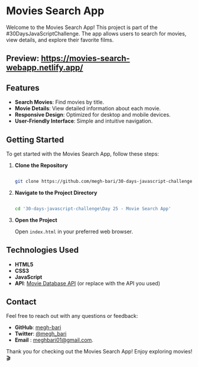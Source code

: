 # Movies Search App

Welcome to the Movies Search App! This project is part of the #30DaysJavaScriptChallenge. The app allows users to search for movies, view details, and explore their favorite films.

## Preview: https://movies-search-webapp.netlify.app/

## Features

- **Search Movies**: Find movies by title.
- **Movie Details**: View detailed information about each movie.
- **Responsive Design**: Optimized for desktop and mobile devices.
- **User-Friendly Interface**: Simple and intuitive navigation.

## Getting Started

To get started with the Movies Search App, follow these steps:

1. **Clone the Repository**

   ```bash

   git clone https://github.com/megh-bari/30-days-javascript-challenge.git

   ```

2. **Navigate to the Project Directory**

   ```bash

   cd '30-days-javascript-challenge\Day 25 - Movie Search App'

   ```

3. **Open the Project**

   Open `index.html` in your preferred web browser.

## Technologies Used

- **HTML5**
- **CSS3**
- **JavaScript**
- **API**: [Movie Database API](https://www.themoviedb.org/documentation/api) (or replace with the API you used)


## Contact

Feel free to reach out with any questions or feedback:

- **GitHub**: [megh-bari](https://github.com/megh-bari)
- **Twitter**: [@megh_bari](https://x.com/megh_bari)
- **Email** : [meghbari01@gmail.com](mailto:meghbari01@gmail.com).

Thank you for checking out the Movies Search App! Enjoy exploring movies! 🎬